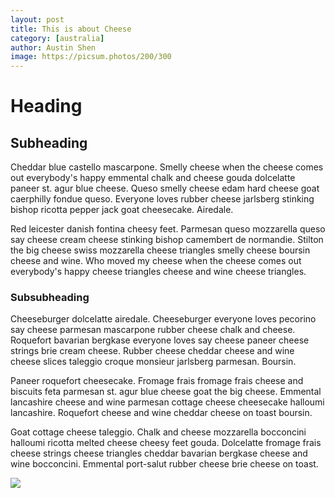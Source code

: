```yaml
---
layout: post
title: This is about Cheese
category: [australia]
author: Austin Shen
image: https://picsum.photos/200/300
---
```


# Heading

## Subheading

Cheddar blue castello mascarpone. Smelly cheese when the cheese comes out everybody's happy emmental chalk and cheese gouda dolcelatte paneer st. agur blue cheese. Queso smelly cheese edam hard cheese goat caerphilly fondue queso. Everyone loves rubber cheese jarlsberg stinking bishop ricotta pepper jack goat cheesecake. Airedale.

Red leicester danish fontina cheesy feet. Parmesan queso mozzarella queso say cheese cream cheese stinking bishop camembert de normandie. Stilton the big cheese swiss mozzarella cheese triangles smelly cheese boursin cheese and wine. Who moved my cheese when the cheese comes out everybody's happy cheese triangles cheese and wine cheese triangles.

### Subsubheading

Cheeseburger dolcelatte airedale. Cheeseburger everyone loves pecorino say cheese parmesan mascarpone rubber cheese chalk and cheese. Roquefort bavarian bergkase everyone loves say cheese paneer cheese strings brie cream cheese. Rubber cheese cheddar cheese and wine cheese slices taleggio croque monsieur jarlsberg parmesan. Boursin.

Paneer roquefort cheesecake. Fromage frais fromage frais cheese and biscuits feta parmesan st. agur blue cheese goat the big cheese. Emmental lancashire cheese and wine parmesan cottage cheese cheesecake halloumi lancashire. Roquefort cheese and wine cheddar cheese on toast boursin.

Goat cottage cheese taleggio. Chalk and cheese mozzarella bocconcini halloumi ricotta melted cheese cheesy feet gouda. Dolcelatte fromage frais cheese strings cheese triangles cheddar bavarian bergkase cheese and wine bocconcini. Emmental port-salut rubber cheese brie cheese on toast.

<div class='gallery' style='align-items: center'>
  <img src="https://www.dropbox.com/scl/fi/4t9421cdrr9kht5t9d8ty/E9B36187-4D33-40D2-9107-C9E796310204-70971-00000C7D1757B115.jpg?rlkey=9uf9vo53ntili4be64a29nzqq&raw=1">
</div>
